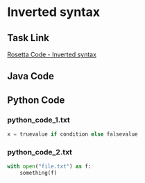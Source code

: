 # Inverted syntax

## Task Link
[Rosetta Code - Inverted syntax](https://rosettacode.org/wiki/Inverted_syntax)

## Java Code
## Python Code
### python_code_1.txt
```python
x = truevalue if condition else falsevalue

```

### python_code_2.txt
```python
with open("file.txt") as f:
    something(f)

```

